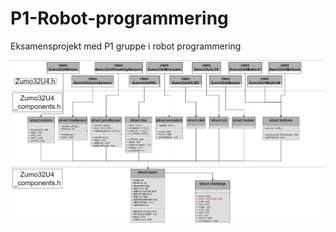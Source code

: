# P1-Robot-programmering
Eksamensprojekt med P1 gruppe i robot programmering

![image](media/Zumo32U4_CHALLENGE01234567.jpg)
